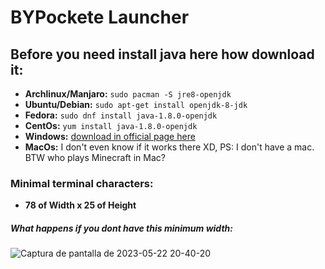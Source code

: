 # BYPockete Launcher

## Before you need install java here how download it:

- **Archlinux/Manjaro:** ``sudo pacman -S jre8-openjdk``
- **Ubuntu/Debian:**  ``sudo apt-get install openjdk-8-jdk``
- **Fedora:** ``sudo dnf install java-1.8.0-openjdk ``
- **CentOs:** ``yum install java-1.8.0-openjdk``
- **Windows:** [download in official page here](https://www.java.com/en/download/)
- **MacOs:** I don't even know if it works there XD, PS: I don't have a mac. BTW who plays Minecraft in Mac?

### Minimal terminal characters:
- **78 of Width x 25 of Height**
##### What happens if you dont have this minimum width:
![Captura de pantalla de 2023-05-22 20-40-20](https://github.com/LBY-L/BYPockete/assets/93894290/0ed86e12-7762-439f-85a3-433a8dc90433)
